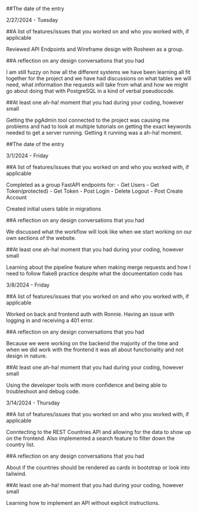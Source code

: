 ##The date of the entry

2/27/2024 - Tuesday

##A list of features/issues that you worked on and who you worked with, if applicable

Reviewed API Endpoints and Wireframe design with Rosheen as a group.

##A reflection on any design conversations that you had

I am still fuzzy on how all the different systems we have been learning all fit together for
the project and we have had discussions on what tables we will need, what information the
requests will take from what and how we might go about doing that with PostgreSQL in a kind
of verbal pseudocode.

##At least one ah-ha! moment that you had during your coding, however small

Getting the pgAdmin tool connected to the project was causing me problems and had to look at
multiple tutorials on getting the exact keywords needed to get a server running. Getting it
running was a ah-ha! moment.

##The date of the entry

3/1/2024 - Friday

##A list of features/issues that you worked on and who you worked with, if applicable

Completed as a group FastAPI endpoints for: - Get Users - Get Token(protected) - Get Token - Post Login - Delete Logout - Post Create Account

Created initial users table in migrations

##A reflection on any design conversations that you had

We discussed what the workflow will look like when we start working on our own sections of the website.

##At least one ah-ha! moment that you had during your coding, however small

Learning about the pipeline feature when making merge requests and how I need to follow flake8 practice despite what the documentation code has

3/8/2024 - Friday

##A list of features/issues that you worked on and who you worked with, if applicable

Worked on back and frontend auth with Ronnie. Having an issue with logging in and receiving a 401 error.

##A reflection on any design conversations that you had

Because we were working on the backend the majority of the time and when we did work with the frontend it was all about functionality and not design in nature.

##At least one ah-ha! moment that you had during your coding, however small

Using the developer tools with more confidence and being able to troubleshoot and debug code.

3/14/2024 - Thursday

##A list of features/issues that you worked on and who you worked with, if applicable

Conntecting to the REST Countries API and allowing for the data to show up on the frontend. Also implemented a search feature to filter down the country list.

##A reflection on any design conversations that you had

About if the countries should be rendered as cards in bootstrap or look into tailwind.

##At least one ah-ha! moment that you had during your coding, however small

Learning how to implement an API without explicit instructions.
